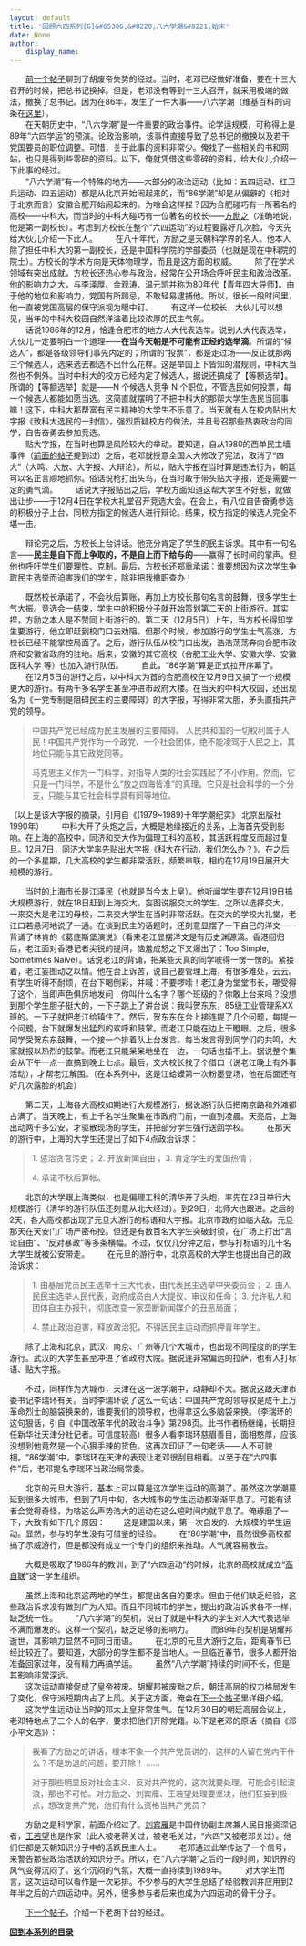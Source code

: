 ```yaml
---
layout: default
title: '回顾六四系列[6]&#65306;&#8220;八六学潮&#8221;始末'
date: None
author:
    display_name: 
---
```


　　[前一个帖子](https://program-think.blogspot.com/2011/08/june-fourth-incident-5.html)聊到了胡废帝失势的经过。当时，老邓已经做好准备，要在十三大召开的时候，把总书记换掉。但是，老邓没有等到十三大召开，就采用极端的做法，撤换了总书记。因为在86年，发生了一件大事——八六学潮（维基百科的词条在[这里](https://zh.wikipedia.org/wiki/%E5%85%AB%E5%85%AD%E5%AD%A6%E6%BD%AE)）。  
　　在天朝历史中，“八六学潮”是一件重要的政治事件。论学运规模，可称得上是89年“六四学运”的预演。论政治影响，该事件直接导致了总书记的撤换以及若干党国要员的职位调整。可惜，关于此事的资料非常少。俺找了一些相关的书和网站，也只是得到些零碎的资料。以下，俺就凭借这些零碎的资料，给大伙儿介绍一下此事的经过。  
　　“八六学潮”有一个特殊的地方——大部分的政治运动（比如：五四运动、红卫兵运动、四五运动）都是从北京开始闹起来的，而“86学潮”却是从偏僻的（相对于北京而言）安徽合肥开始闹起来的。为啥会这样捏？因为合肥碰巧有一所著名的高校——中科大，而当时的中科大碰巧有一位著名的校长——[方励之](https://zh.wikipedia.org/wiki/%E6%96%B9%E5%8A%B1%E4%B9%8B)（准确地说，他是第一副校长）。考虑到方校长在整个“六四运动”的过程要露好几次脸，今天先给大伙儿介绍一下此人。 　　在八十年代，方励之是天朝科学界的名人。他本人除了担任中科大的第一副校长，还是中国科学院的学部委员（也就是现在中科院的院士）。方校长的学术方向是天体物理学，而且是这方面的权威。 　　除了在学术领域有突出成就，方校长还热心参与政治，经常在公开场合呼吁民主和政治改革。他的影响力之大，与李泽厚、金观涛、温元凯并称为80年代【青年四大导师】。由于他的地位和影响力，党国有所顾忌，不敢轻易逮捕他。所以，很长一段时间里，他一直被党国高层的保守派视为眼中钉。 　　有这样一位校长，大伙儿可以想见，当年的中科大校园自然洋溢着比较浓厚的民主气氛。  
　　话说1986年的12月，恰逢合肥市的地方人大代表选举。说到人大代表选举，大伙儿一定要明白一个道理——**在当今天朝是不可能有正经的选举滴**。所谓的“候选人”，都是各级领导们事先内定的；所谓的“投票”，都是走过场——反正就那两三个候选人，选来选去都选不出什么花样。这是举国上下皆知的潜规则，中科大当然也不例外。当时中科大的校方已经内定了候选人，据说还搞成了【等额选举】。所谓的【等额选举】就是——N 个候选人竞争 N 个职位，不管选民如何投票，每一个候选人都能如愿当选。这简直就摆明了不把中科大的那帮大学生选民当回事嘛！这下，中科大那帮富有民主精神的大学生不乐意了。当天就有人在校内贴出大字报《致科大选民的一封信》，强烈质疑校方的做法，并且号召那些热衷政治的同学，自告奋勇去参加竞选。  
　　贴大字报，在当时也算是风险较大的举动。要知道，自从1980的西单民主墙事件（[前面的帖子](https://program-think.blogspot.com/2011/07/june-fourth-incident-4.html)提到过）之后，老邓就授意全国人大修改了宪法，取消了“四大”（大鸣、大放、大字报、大辩论）。所以，贴大字报在当时算是违法行为，朝廷可以名正言顺地抓你。俗话说枪打出头鸟，在当时敢于带头贴大字报，还是需要一定的勇气滴。 　　话说大字报贴出之后，学校方面知道这帮大学生不好惹，就做出让步——于12月4日在学校大礼堂召开竞选大会。在会上，有八位自告奋勇参选的积极分子上台，同校方指定的候选人进行辩论。结果，校方指定的候选人完全不堪一击。

　　辩论完之后，方校长上台讲话。他充分肯定了学生的民主诉求。其中有一句名言——**民主是自下而上争取的，不是自上而下给与的**——赢得了长时间的掌声。但他也呼吁学生们要理性、克制。最后，方校长还郑重承诺：谁要想因为这次学生争取民主选举而迫害我们的学生，除非把我撤职查办！

　　既然校长承诺了，不会秋后算账，再加上方校长那句名言的鼓舞，很多学生士气大振。竞选会一结束，学生中的积极分子就开始策划第二天的上街游行。其实捏，方励之本人是不赞同上街游行的。第二天（12月5日）上午，当方校长得知学生要游行，他立即赶到校门口去劝阻。但那个时候，参加游行的学生士气高涨，方校长已经不能掌控局面了。之后，游行队伍从校门口出发，浩浩荡荡奔向合肥市政府和安徽省政府的驻地。后来，安徽的其它高校（合肥工业大学、安徽大学、安徽医科大学 等）也加入游行队伍。 　　自此，“86学潮”算是正式拉开序幕了。  
　　在12月5日的游行之后，以中科大为首的合肥高校在12月9日又搞了一个规模更大的游行。有两千多名学生甚至冲进市政府大楼。在当天的中科大校园，还出现名为《一党专制是阻碍民主的主要障碍》的大字报，写得非常大胆，矛头直指共产党的领导。

> 中国共产党已经成为民主发展的主要障碍。 人民共和国的一切权利属于人民！中国共产党作为一个政党、一个社会团体，绝不能凌驾于人民之上，其地位只能与其它政党同等。
> 
> 马克思主义作为一门科学，对指导人类的社会实践起了不小作用。然而，它只是一门科学，不是什么“放之四海皆准”的真理。它只是社会科学的一个分支，只能与其它社会科学具有同等地位。

（以上是该大字报的摘录，引用自《(1979~1989)十年学潮纪实》 北京出版社 1990年） 　　中科大开了头炮之后，大概是地缘接近的关系，上海首先受到影响。在上海的高校中，同济和交大作为偏理工科的高校，其活跃程度反而超过复旦。12月7日，同济大学率先贴出大字报《科大在行动，我们怎么办？》。在之后的一个多星期，几大高校的学生都非常活跃，频繁串联，相约在12月19日展开大规模的游行。

　　当时的上海市长是江泽民（也就是当今太上皇）。他听闻学生要在12月19日搞大规模游行，就在18日赶到上海交大，妄图说服交大的学生。之所以选择交大，一来交大是老江的母校，二来交大学生在当时非常活跃。在交大的学校大礼堂，老江口若悬河地说了一通。在谈到民主的话题时，还刻意显摆了一下自己的洋文——背诵了林肯的《葛底斯堡演说》（看来老江显摆洋文是有历史渊源滴。香港回归后，老江面对香港记者尖锐的提问，恼羞成怒之下又爆出了：Too Simple, Sometimes Naive）。话说老江的背诵，把某些天真的同学唬得一愣一愣的。紧接着，老江妄图动之以情。他在台上诉苦，说自己要管理上海，有很多难处，云云。有学生听得不耐烦，在台下喝倒彩，并喊：不要啰嗦！老江身为堂堂市长，哪受得了这个，当即声色俱厉地发问：你叫什么名字？哪个班级的？你敢上台来吗？没想到那个学生胆子挺大的，一下子跳上了讲台说：我叫贺东东，85级工业管理系XX班的。一下子就把老江给镇住了。然后，贺东东在台上接连提了几个问题，每提一个问题，台下就爆发出猛烈的欢呼和鼓掌。而老江只能在边上干瞪眼。之后，很多同学受贺东东鼓舞，一个接一个排着队上台发言。每当发言得到同学们的共鸣，大家就报以热烈的鼓掌。而老江只能呆呆地坐在一边，一句话也插不上。据说整个集会从下午一点一直搞到晚上七点。最后，交大校长找了个借口（说老江晚上有外事活动），才帮老江解围。（在本系列中，这是江蛤蟆第一次粉墨登场，他在后面还有好几次露脸的机会）

　　第二天，上海各大高校如期进行大规模游行，据说游行队伍把南京路和外滩都占满了。当天晚上，有上千名学生聚集在市政府门前，一直到凌晨。天亮后，上海出动两千多公安，才驱散现场的学生，并把部分学生强行送回学校。 　　在那天的游行中，上海的大学生还提出了如下4点政治诉求：

> 1\. 惩治贪官污吏； 2. 开放新闻自由； 3. 肯定学生的爱国热情；
> 
> 4\. 承诺不秋后算帐。

  
　　北京的大学跟上海类似，也是偏理工科的清华开了头炮，率先在23日举行大规模游行（清华的游行队伍还刻意从北大经过）。到29日，北师大也跟进。之后的2天，各大高校都出现了元旦大游行的标语和大字报。北京市政府如临大敌，元旦那天在天安门广场严密布控。但还是有数百名大学生突破封锁，在广场上打出“言论自由”、“反对暴政”等多条横幅。不过，仅仅几分钟之后，参与打标语的几十名大学生就被公安带走。 　　在元旦的游行中，北京高校的大学生也提出自己的政治诉求：

> 1\. 由基层党员民主选举十三大代表，由代表民主选举中央委员会； 2. 由人民民主选举人民代表，政府成员由人大提议、审议和任命； 3. 允许私人和团体自主办报刊，彻底改变一家垄断新闻媒介的丑恶局面；
> 
> 4\. 禁止政治迫害，释放政治犯，不得因民主运动而抓押青年学生。

  
　　除了上海和北京，武汉、南京、广州等几个大城市，也出现不同程度的的学生游行。武汉的大学生甚至冲进了省政府大院。据说连非常偏远的拉萨，也有人打标语、贴大字报。

　　不过，同样作为大城市，天津在这一波学潮中，动静却不大。据说这跟天津市委书记李瑞环有关。当时李瑞环说了这么一句话：中国共产党的领导权是成千上万革命烈士的脑袋换来的，谁要我们的领导权，也得拿这么多脑袋来换。（李瑞环的这句狠话，引自《中国改革年代的政治斗争》第298页。此书作者杨继绳，长期担任新华社天津分社记者。可信度较高）很多人看李瑞环慈眉善目，面相憨厚，应该没想到他竟然是一个心狠手辣的货色。这再次印证了一句老话——人不可貌相。“86学潮”中，李瑞环在天津的表现让老邓很刮目相看。以至于在“六四事件”后，老邓提名李瑞环当政治局常委。

　　北京的元旦大游行，基本上可以算是这次学生运动的高潮了。虽然这次学潮蔓延到很多大城市，但到了1月中旬，各大城市的学生运动都渐渐平息了。可能有读者会觉得奇怪，为啥这么声势浩大的运动在这么短时间内就平息了。俺琢磨了一下，大致有如下几个原因： 　　这是建国以来，第一次自发的、大规模的学生运动。显然，参与的学生没有可借鉴的经验。 　　在“86学潮”中，虽然很多高校都搞了示威游行，但是都没有成立一个专门的组织来推动。人气就容易散去。

　　大概是吸取了1986年的教训，到了“六四运动”的时候，北京的高校就成立“[高自联](https://zh.wikipedia.org/wiki/%E5%8C%97%E4%BA%AC%E9%AB%98%E6%A0%A1%E5%AD%A6%E7%94%9F%E8%87%AA%E6%B2%BB%E8%81%94%E5%90%88%E4%BC%9A)”这一学生组织。

　　虽然上海和北京这两地的学生，都提出各自的要求。但由于他们缺乏经验，这些政治诉求没有做到广为人知。而且不同城市的学生，提出的政治诉求各不一样，缺乏统一性。 　　“八六学潮”的契机，说白了就是中科大的学生对人大代表选举不满而爆发的。这样一个契机，缺乏足够的影响力。 　　而89年的契机是胡耀邦逝世，其影响力显然不可同日而语。 　　在北京的元旦大游行之后，距离春节已经比较近了。要知道，大部分的学生都不是当地人。一旦临近春节，很多人都开始准备回家过年，没有精力再搞学运。 　　虽然“八六学潮”持续的时间不长，但是其影响非常深远。  
　　这次运动直接促成了皇帝被废。胡耀邦被废黜之后，朝廷高层的权力格局发生了变化，保守派短期内占了上风。关于这方面，俺会在[下一个帖子](https://program-think.blogspot.com/2011/10/june-fourth-incident-7.html)里详细介绍。 　　这次学生运动让当时的邓太上皇非常生气。在12月30日的朝廷高层会议上，老邓特地点了三个人的名字，要求把他们开除党籍。以下是老邓的原话（摘自《邓小平文选》）：

> 我看了方励之的讲话，根本不象一个共产党员讲的，这样的人留在党内干什么？不是劝退的问题，要开除！ ......
> 
> 对于那些明显反对社会主义、反对共产党的，这次就要处理。可能会引起波浪，那也不可怕。对方励之、刘宾雁、王若望处理要坚决，他们狂妄到极点，想改变共产党，他们有什么资格当共产党员？

　　方励之是科学家，前面介绍过了。[刘宾雁](https://zh.wikipedia.org/wiki/%E5%88%98%E5%AE%BE%E9%9B%81)是中国作协副主席兼人民日报资深记者，[王若望](https://zh.wikipedia.org/wiki/%E7%8E%8B%E8%8B%A5%E6%9C%9B)也是作家（此人被老蒋关过，被老毛关过，“六四”又被老邓关过）。他们仨都是天朝知识分子中的活跃民主人士。 　　老邓通过此举传达了一个信号，来警告那些政治活跃的知识分子。所以，在“八六学潮”之后的一段时间，知识界的风气变得沉闷了。这个沉闷的气氛，大概一直持续到1989年。 　　对大学生而言，这次运动可以看作是一次彩排。不少参与的大学生总结了经验教训并应用到2年半之后的六四运动中。另外，很多参与者后来也成为六四运动的骨干分子。

　　[下一个帖子](https://program-think.blogspot.com/2011/10/june-fourth-incident-7.html)，介绍一下老胡下台的经过。

[**回到本系列的目录**](https://program-think.blogspot.com/2011/06/june-fourth-incident-0.html#index)

